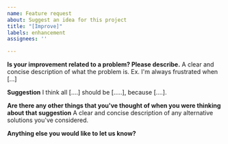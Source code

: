 ```yaml
---
name: Feature request
about: Suggest an idea for this project
title: "[Improve]"
labels: enhancement
assignees: ''

---
```


**Is your improvement related to a problem? Please describe.**
A clear and concise description of what the problem is. Ex. I'm always frustrated when [...]

**Suggestion**
I think all [....] should be [.....], because [....].

**Are there any other things that you've thought of when you were thinking about that suggestion**
A clear and concise description of any alternative solutions you've considered.

**Anything else you would like to let us know?**
